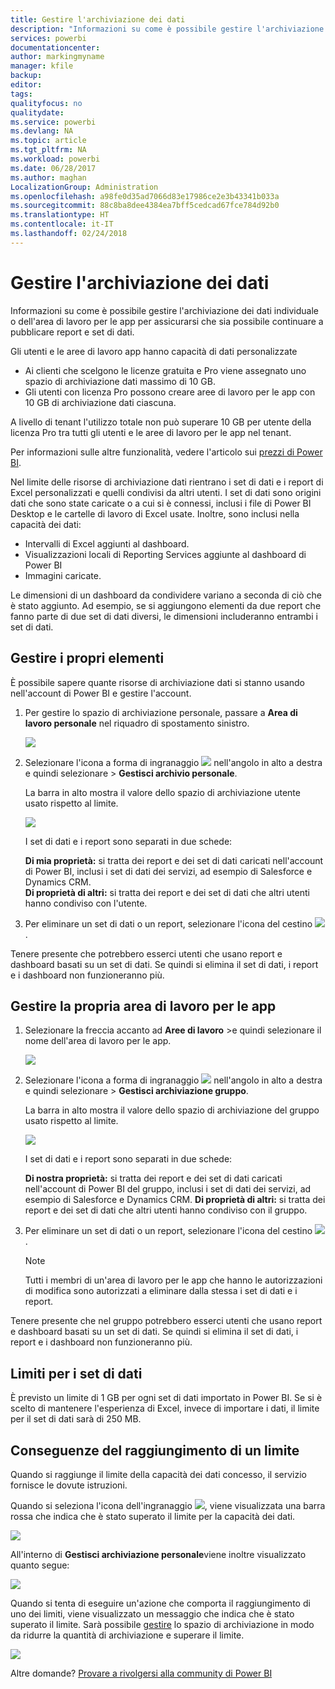```yaml
---
title: Gestire l'archiviazione dei dati
description: "Informazioni su come è possibile gestire l'archiviazione dei dati individuale o dell'area di lavoro per le app per assicurarsi che sia possibile continuare a pubblicare report e set di dati."
services: powerbi
documentationcenter: 
author: markingmyname
manager: kfile
backup: 
editor: 
tags: 
qualityfocus: no
qualitydate: 
ms.service: powerbi
ms.devlang: NA
ms.topic: article
ms.tgt_pltfrm: NA
ms.workload: powerbi
ms.date: 06/28/2017
ms.author: maghan
LocalizationGroup: Administration
ms.openlocfilehash: a98fe0d35ad7066d83e17986ce2e3b43341b033a
ms.sourcegitcommit: 88c8ba8dee4384ea7bff5cedcad67fce784d92b0
ms.translationtype: HT
ms.contentlocale: it-IT
ms.lasthandoff: 02/24/2018
---
```

# <a name="manage-your-data-storage"></a>Gestire l'archiviazione dei dati
Informazioni su come è possibile gestire l'archiviazione dei dati individuale o dell'area di lavoro per le app per assicurarsi che sia possibile continuare a pubblicare report e set di dati.

Gli utenti e le aree di lavoro app hanno capacità di dati personalizzate

* Ai clienti che scelgono le licenze gratuita e Pro viene assegnato uno spazio di archiviazione dati massimo di 10 GB.
* Gli utenti con licenza Pro possono creare aree di lavoro per le app con 10 GB di archiviazione dati ciascuna.

A livello di tenant l'utilizzo totale non può superare 10 GB per utente della licenza Pro tra tutti gli utenti e le aree di lavoro per le app nel tenant.

Per informazioni sulle altre funzionalità, vedere l'articolo sui [prezzi di Power BI](https://powerbi.microsoft.com/pricing).

Nel limite delle risorse di archiviazione dati rientrano i set di dati e i report di Excel personalizzati e quelli condivisi da altri utenti. I set di dati sono origini dati che sono state caricate o a cui si è connessi, inclusi i file di Power BI Desktop e le cartelle di lavoro di Excel usate. Inoltre, sono inclusi nella capacità dei dati:

* Intervalli di Excel aggiunti al dashboard.
* Visualizzazioni locali di Reporting Services aggiunte al dashboard di Power BI
* Immagini caricate.

Le dimensioni di un dashboard da condividere variano a seconda di ciò che è stato aggiunto. Ad esempio, se si aggiungono elementi da due report che fanno parte di due set di dati diversi, le dimensioni includeranno entrambi i set di dati.

<a name="manage"/>

## <a name="manage-items-owned-by-you"></a>Gestire i propri elementi 
È possibile sapere quante risorse di archiviazione dati si stanno usando nell'account di Power BI e gestire l'account.

1. Per gestire lo spazio di archiviazione personale, passare a **Area di lavoro personale** nel riquadro di spostamento sinistro.
   
    ![](media/service-admin-manage-your-data-storage-in-power-bi/pbi_myworkspace.png)
2. Selezionare l'icona a forma di ingranaggio ![](media/service-admin-manage-your-data-storage-in-power-bi/pbi_gearicon.png) nell'angolo in alto a destra e quindi selezionare \> **Gestisci archivio personale**.
   
    La barra in alto mostra il valore dello spazio di archiviazione utente usato rispetto al limite.
   
    ![](media/service-admin-manage-your-data-storage-in-power-bi/pbi_persnlstorage.png)
   
    I set di dati e i report sono separati in due schede:
   
    **Di mia proprietà:** si tratta dei report e dei set di dati caricati nell'account di Power BI, inclusi i set di dati dei servizi, ad esempio di Salesforce e Dynamics CRM.  
    **Di proprietà di altri:** si tratta dei report e dei set di dati che altri utenti hanno condiviso con l'utente.
3. Per eliminare un set di dati o un report, selezionare l'icona del cestino ![](media/service-admin-manage-your-data-storage-in-power-bi/pbi_deleteicon.png).

Tenere presente che potrebbero esserci utenti che usano report e dashboard basati su un set di dati. Se quindi si elimina il set di dati, i report e i dashboard non funzioneranno più.

## <a name="manage-your-app-workspace"></a>Gestire la propria area di lavoro per le app
1. Selezionare la freccia accanto ad **Aree di lavoro** \>e quindi selezionare il nome dell'area di lavoro per le app.
   
    ![](media/service-admin-manage-your-data-storage-in-power-bi/pbi_groupworkspaces.png)
2. Selezionare l'icona a forma di ingranaggio ![](media/service-admin-manage-your-data-storage-in-power-bi/pbi_gearicon.png) nell'angolo in alto a destra e quindi selezionare \> **Gestisci archiviazione gruppo**.
   
    La barra in alto mostra il valore dello spazio di archiviazione del gruppo usato rispetto al limite.
   
    ![](media/service-admin-manage-your-data-storage-in-power-bi/pbi_groupstorage.png)
   
    I set di dati e i report sono separati in due schede:
   
    **Di nostra proprietà:** si tratta dei report e dei set di dati caricati nell'account di Power BI del gruppo, inclusi i set di dati dei servizi, ad esempio di Salesforce e Dynamics CRM.
    **Di proprietà di altri:** si tratta dei report e dei set di dati che altri utenti hanno condiviso con il gruppo.
3. Per eliminare un set di dati o un report, selezionare l'icona del cestino ![](media/service-admin-manage-your-data-storage-in-power-bi/pbi_deleteicon.png).
   
   > [!NOTE]
   > Tutti i membri di un'area di lavoro per le app che hanno le autorizzazioni di modifica sono autorizzati a eliminare dalla stessa i set di dati e i report.
   > 
   > 

Tenere presente che nel gruppo potrebbero esserci utenti che usano report e dashboard basati su un set di dati. Se quindi si elimina il set di dati, i report e i dashboard non funzioneranno più.

## <a name="dataset-limits"></a>Limiti per i set di dati
È previsto un limite di 1 GB per ogni set di dati importato in Power BI. Se si è scelto di mantenere l'esperienza di Excel, invece di importare i dati, il limite per il set di dati sarà di 250 MB.

## <a name="what-happens-when-you-hit-a-limit"></a>Conseguenze del raggiungimento di un limite
Quando si raggiunge il limite della capacità dei dati concesso, il servizio fornisce le dovute istruzioni. 

Quando si seleziona l'icona dell'ingranaggio ![](media/service-admin-manage-your-data-storage-in-power-bi/pbi_gearicon.png), viene visualizzata una barra rossa che indica che è stato superato il limite per la capacità dei dati.

![](media/service-admin-manage-your-data-storage-in-power-bi/manage-storage-limit.png)

All'interno di **Gestisci archiviazione personale**viene inoltre visualizzato quanto segue:

 ![](media/service-admin-manage-your-data-storage-in-power-bi/manage-storage-limit2.png)

 Quando si tenta di eseguire un'azione che comporta il raggiungimento di uno dei limiti, viene visualizzato un messaggio che indica che è stato superato il limite. Sarà possibile [gestire](#manage) lo spazio di archiviazione in modo da ridurre la quantità di archiviazione e superare il limite.

 ![](media/service-admin-manage-your-data-storage-in-power-bi/powerbi-pro-over-limit.png)

 Altre domande? [Provare a rivolgersi alla community di Power BI](http://community.powerbi.com/)


